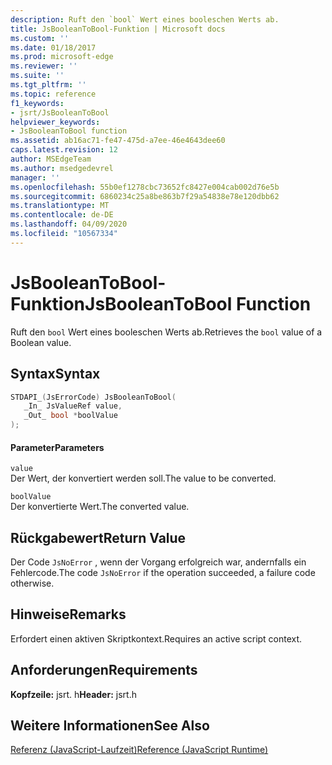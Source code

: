 ```yaml
---
description: Ruft den `bool` Wert eines booleschen Werts ab.
title: JsBooleanToBool-Funktion | Microsoft docs
ms.custom: ''
ms.date: 01/18/2017
ms.prod: microsoft-edge
ms.reviewer: ''
ms.suite: ''
ms.tgt_pltfrm: ''
ms.topic: reference
f1_keywords:
- jsrt/JsBooleanToBool
helpviewer_keywords:
- JsBooleanToBool function
ms.assetid: ab16ac71-fe47-475d-a7ee-46e4643dee60
caps.latest.revision: 12
author: MSEdgeTeam
ms.author: msedgedevrel
manager: ''
ms.openlocfilehash: 55b0ef1278cbc73652fc8427e004cab002d76e5b
ms.sourcegitcommit: 6860234c25a8be863b7f29a54838e78e120dbb62
ms.translationtype: MT
ms.contentlocale: de-DE
ms.lasthandoff: 04/09/2020
ms.locfileid: "10567334"
---
```

# <span data-ttu-id="5d1e6-103">JsBooleanToBool-Funktion</span><span class="sxs-lookup"><span data-stu-id="5d1e6-103">JsBooleanToBool Function</span></span>
<span data-ttu-id="5d1e6-104">Ruft den `bool` Wert eines booleschen Werts ab.</span><span class="sxs-lookup"><span data-stu-id="5d1e6-104">Retrieves the `bool` value of a Boolean value.</span></span>  
  
## <span data-ttu-id="5d1e6-105">Syntax</span><span class="sxs-lookup"><span data-stu-id="5d1e6-105">Syntax</span></span>  
  
```cpp  
STDAPI_(JsErrorCode) JsBooleanToBool(  
   _In_ JsValueRef value,  
   _Out_ bool *boolValue  
);  
```  
  
#### <span data-ttu-id="5d1e6-106">Parameter</span><span class="sxs-lookup"><span data-stu-id="5d1e6-106">Parameters</span></span>  
 `value`  
 <span data-ttu-id="5d1e6-107">Der Wert, der konvertiert werden soll.</span><span class="sxs-lookup"><span data-stu-id="5d1e6-107">The value to be converted.</span></span>  
  
 `boolValue`  
 <span data-ttu-id="5d1e6-108">Der konvertierte Wert.</span><span class="sxs-lookup"><span data-stu-id="5d1e6-108">The converted value.</span></span>  
  
## <span data-ttu-id="5d1e6-109">Rückgabewert</span><span class="sxs-lookup"><span data-stu-id="5d1e6-109">Return Value</span></span>  
 <span data-ttu-id="5d1e6-110">Der Code `JsNoError` , wenn der Vorgang erfolgreich war, andernfalls ein Fehlercode.</span><span class="sxs-lookup"><span data-stu-id="5d1e6-110">The code `JsNoError` if the operation succeeded, a failure code otherwise.</span></span>  
  
## <span data-ttu-id="5d1e6-111">Hinweise</span><span class="sxs-lookup"><span data-stu-id="5d1e6-111">Remarks</span></span>  
 <span data-ttu-id="5d1e6-112">Erfordert einen aktiven Skriptkontext.</span><span class="sxs-lookup"><span data-stu-id="5d1e6-112">Requires an active script context.</span></span>  
  
## <span data-ttu-id="5d1e6-113">Anforderungen</span><span class="sxs-lookup"><span data-stu-id="5d1e6-113">Requirements</span></span>  
 <span data-ttu-id="5d1e6-114">**Kopfzeile:** jsrt. h</span><span class="sxs-lookup"><span data-stu-id="5d1e6-114">**Header:** jsrt.h</span></span>  
  
## <span data-ttu-id="5d1e6-115">Weitere Informationen</span><span class="sxs-lookup"><span data-stu-id="5d1e6-115">See Also</span></span>  
 [<span data-ttu-id="5d1e6-116">Referenz (JavaScript-Laufzeit)</span><span class="sxs-lookup"><span data-stu-id="5d1e6-116">Reference (JavaScript Runtime)</span></span>](../chakra-hosting/reference-javascript-runtime.md)